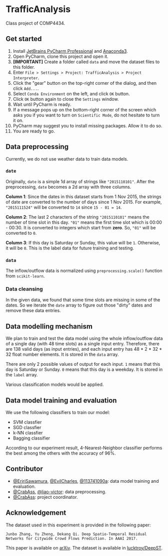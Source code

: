 # TrafficAnalysis
Class project of COMP4434.

## Get started

1. Install [JetBrains PyCharm Professional](https://www.jetbrains.com/pycharm/download/) and [Anaconda3](https://www.anaconda.com/distribution/#download-section).
3. Open PyCharm, clone this project and open it.
4. **[IMPORTANT]** Create a folder called `data` and move the dataset files to this folder.
5. Enter `File > Settings > Project: TrafficAnalysis > Project Interpreter`.
6. Click the "gear" button on the top-right corner of the dialog, and then click `Add...`.
7. Select `Conda Environment` on the left, and click `OK` button.
8. Click `OK` button again to close the `Settings` window.
9. Wait until PyCharm is ready. 
10. If a message pops up on the bottom-right corner of the screen which asks you if you want to turn on `Scientific Mode`, 
do not hesitate to turn it on.
11. PyCharm may suggest you to install missing packages. Allow it to do so.
12. You are ready to go.

## Data preprocessing

Currently, we do not use weather data to train data models.

### `date`

Originally, `date` is a simple 1d array of strings like `"2015110101"`. After the preprocessing, `date` becomes a 2d 
array  with three columns.

**Column 1**: Since the dates in this dataset starts from 1 Nov 
2015, the strings of date are converted to the number of days since 1 Nov 2015. For example, `"2015111524"` will be 
converted to `14` since `15 - 01 = 14`. 

**Column 2**: The last 2 characters of the string `"2015110101"` means the number of time slot in this day. `"01"` means 
the first time slot which is 00:00 - 00:30. It is converted to integers which start from **zero**. So, `"01"` will be 
converted to `0`.

**Column 3**: If this day is Saturday or Sunday, this value will be `1`. Otherwise, it will be `0`. This is the label 
data for future training and testing.

### `data`

The inflow/outflow data is normalized using `preprocessing.scale()` function from `scikit-learn`.

### Data cleansing

In the given data, we found that some time slots are missing in some of the dates. So we iterate the `date` array to 
figure out those "dirty" dates and remove these data entries.

## Data modelling mechanism

We plan to train and test the data model using the whole inflow/outflow data of a single day (with 48 time slots) as a 
single input entry. Therefore, there are 138 valid days (as input entries), and each input entry has 48 * 2 * 32 * 32 
float number elements. It is stored in the `data` array.

There are only 2 possible values of output for each input. `1` means that this day is Saturday or Sunday. `0` means that 
this day is a weekday. It is stored in the `label` array.

Various classification models would be applied.

## Data model training and evaluation

We use the following classifiers to train our model:

 * SVM classfier
 * SGD classfier
 * k-NN classfier
 * Bagging classifier
 
According to our experiment result, 4-Nearest-Neighbor classifier performs the best among the others with the accuracy of 96%. 

## Contributor

* [@EririSawamura](https://github.com/EririSawamura), [@EvilCharles](https://github.com/EvilCharles), [@113741090a](https://github.com/113741090a): data model training and evaluation.
* [@CrabAss](https://github.com/CrabAss), [@liao-victor](https://github.com/liao-victor): data preprocessing.
* [@CrabAss](https://github.com/CrabAss): project coordinator.

## Acknowledgement

The dataset used in this experiment is provided in the following paper:

`Junbo Zhang, Yu Zheng, Dekang Qi. Deep Spatio-Temporal Residual Networks for Citywide Crowd Flows Prediction. In AAAI 2017. `

This paper is available on [arXiv](https://arxiv.org/abs/1610.00081). The dataset is available in [lucktroy/DeepST](https://github.com/lucktroy/DeepST/tree/master/data/TaxiBJ).
